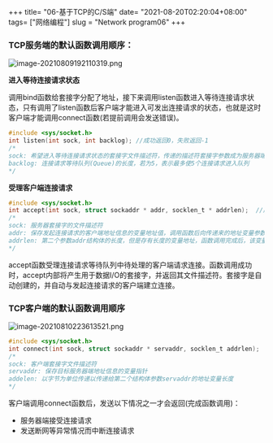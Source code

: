 +++
title= "06-基于TCP的C/S端"
date= "2021-08-20T02:20:04+08:00"
tags= ["网络编程"]
slug = "Network program06"
+++


### TCP服务端的默认函数调用顺序：

![image-20210809192110319.png](https://i.loli.net/2021/10/13/FEmBg52I6VU7anS.png)

**进入等待连接请求状态**

调用bind函数给套接字分配了地址，接下来调用listen函数进入等待连接请求状态，只有调用了listen函数后客户端才能进入可发出连接请求的状态，也就是这时客户端才能调用connect函数(若提前调用会发送错误)。

```c
#include <sys/socket.h>
int listen(int sock, int backlog); //成功返回0，失败返回-1
/*
sock: 希望进入等待连接请求状态的套接字文件描述符，传递的描述符套接字参数成为服务器端的套接字(监听套接字)
backlog: 连接请求等待队列(Queue)的长度，若为5，表示最多使5个连接请求进入队列
*/
```

**受理客户端连接请求**

```c
#include <sys/socket.h>
int accept(int sock, struct sockaddr * addr, socklen_t * addrlen);  //成功返回创建的套接字文件描述符，失败返回-1
/*
sock: 服务器套接字的文件描述符
addr: 保存发起连接请求的客户端地址信息的变量地址值，调用函数后向传递来的地址变量参数填充客户端地址信息
addrlen: 第二个参数addr结构体的长度，但是存有长度的变量地址，函数调用完成后，该变量即被填充入客户端地址长度
*/
```

accept函数受理连接请求等待队列中待处理的客户端请求连接。函数调用成功时，accept内部将产生用于数据I/O的套接字，并返回其文件描述符。套接字是自动创建的，并自动与发起连接请求的客户端建立连接。



### TCP客户端的默认函数调用顺序

![image-20210810223613521.png](https://i.loli.net/2021/10/13/8jpgYfCBRDqJTAX.png)

```c
#include <sys/socket.h>
int connect(int sock, struct sockaddr * servaddr, socklen_t addrlen);  //成功返回0，失败返回-1
/*
sock: 客户端套接字文件描述符
servaddr: 保存目标服务器端地址信息的变量指针
addelen: 以字节为单位传递以传递给第二个结构体参数servaddr的地址变量长度
*/
```

客户端调用connect函数后，发送以下情况之一才会返回(完成函数调用)：

- 服务器端接受连接请求
- 发送断网等异常情况而中断连接请求
